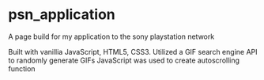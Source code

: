# psn_application
A page build for my application to the sony playstation network

Built with vanillia JavaScript, HTML5, CSS3. 
Utilized a GIF search engine API to randomly generate GIFs
JavaScript was used to create autoscrolling function
